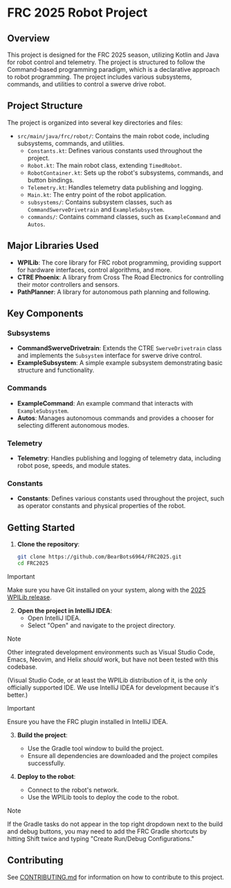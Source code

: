 # FRC 2025 Robot Project

## Overview

This project is designed for the FRC 2025 season, utilizing Kotlin and Java for robot control and
telemetry. The project is structured to follow the Command-based programming paradigm, which is a
declarative approach to robot programming. The project includes various subsystems, commands, and
utilities to control a swerve drive robot.

## Project Structure

The project is organized into several key directories and files:

- `src/main/java/frc/robot/`: Contains the main robot code, including subsystems, commands, and
  utilities.
    - `Constants.kt`: Defines various constants used throughout the project.
    - `Robot.kt`: The main robot class, extending `TimedRobot`.
    - `RobotContainer.kt`: Sets up the robot's subsystems, commands, and button bindings.
    - `Telemetry.kt`: Handles telemetry data publishing and logging.
    - `Main.kt`: The entry point of the robot application.
    - `subsystems/`: Contains subsystem classes, such as `CommandSwerveDrivetrain` and
      `ExampleSubsystem`.
    - `commands/`: Contains command classes, such as `ExampleCommand` and `Autos`.

## Major Libraries Used

- **WPILib**: The core library for FRC robot programming, providing support for hardware interfaces,
  control algorithms, and more.
- **CTRE Phoenix**: A library from Cross The Road Electronics for controlling their motor
  controllers and sensors.
- **PathPlanner**: A library for autonomous path planning and following.

## Key Components

### Subsystems

- **CommandSwerveDrivetrain**: Extends the CTRE `SwerveDrivetrain` class and implements the
  `Subsystem` interface for swerve drive control.
- **ExampleSubsystem**: A simple example subsystem demonstrating basic structure and functionality.

### Commands

- **ExampleCommand**: An example command that interacts with `ExampleSubsystem`.
- **Autos**: Manages autonomous commands and provides a chooser for selecting different autonomous
  modes.

### Telemetry

- **Telemetry**: Handles publishing and logging of telemetry data, including robot pose, speeds, and
  module states.

### Constants

- **Constants**: Defines various constants used throughout the project, such as operator constants
  and physical properties of the robot.

## Getting Started

1. **Clone the repository**:
   ```sh
   git clone https://github.com/BearBots6964/FRC2025.git
   cd FRC2025
   ```
> [!IMPORTANT]
> Make sure you have Git installed on your system, along with the [2025 WPILib release](https://github.com/wpilibsuite/allwpilib/releases).

2. **Open the project in IntelliJ IDEA**:
    - Open IntelliJ IDEA.
    - Select "Open" and navigate to the project directory.
> [!NOTE]
> Other integrated development environments such as Visual Studio Code,
> Emacs, Neovim, and Helix *should* work, but have not been tested with this codebase.
>
(Visual Studio Code, or at least the WPILib distribution of it,
is the only officially supported IDE. We use IntelliJ IDEA for development because it's better.)

> [!IMPORTANT]
> Ensure you have the FRC plugin installed in IntelliJ IDEA.

3. **Build the project**:
    - Use the Gradle tool window to build the project.
    - Ensure all dependencies are downloaded and the project compiles successfully.

4. **Deploy to the robot**:
    - Connect to the robot's network.
    - Use the WPILib tools to deploy the code to the robot.
> [!NOTE]
> If the Gradle tasks do not appear in the top right dropdown next to the build and debug buttons,
> you may need to add the FRC Gradle shortcuts by hitting Shift twice
> and typing "Create Run/Debug Configurations."

## Contributing
See [CONTRIBUTING.md](doc/CONTRIBUTING.md) for information on how to contribute to this project.
